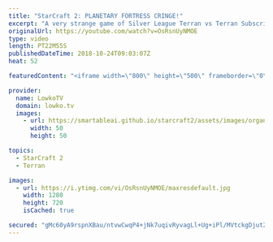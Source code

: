 ```yaml
---
title: "StarCraft 2: PLANETARY FORTRESS CRINGE!"
excerpt: "A very strange game of Silver League Terran vs Terran Subscribe for more videos: http://lowko.tv/youtube The Spine Crawler contain: https://goo.gl/PBczwg  If you have an awesome replay of StarCraft 2 that you think is worth casting, you can send it to replays@lowko.tv.  Support me on Patreon: http://www.patreon.com/lowkotv"
originalUrl: https://youtube.com/watch?v=OsRsnUyNMOE
type: video
length: PT22M55S
publishedDateTime: 2018-10-24T09:03:07Z
heat: 52

featuredContent: "<iframe width=\"800\" height=\"500\" frameborder=\"0\" src=\"https://www.youtube.com/embed/OsRsnUyNMOE\" allow=\"accelerometer; autoplay; encrypted-media; gyroscope; picture-in-picture\" allowfullscreen></iframe>"

provider:
  name: LowkoTV
  domain: lowko.tv
  images:
    - url: https://smartableai.github.io/starcraft2/assets/images/organizations/lowko.tv-50x50.jpg
      width: 50
      height: 50

topics:
  - StarCraft 2
  - Terran

images:
  - url: https://i.ytimg.com/vi/OsRsnUyNMOE/maxresdefault.jpg
    width: 1280
    height: 720
    isCached: true

secured: "gMc60yA9rspnXBau/ntvwCwqP4+jNk7uqivRyvagLl+Ug+iPl/MVtckgDjut2SjT/h/+4XjAFqkfATEJ1Usu1ez0fGBgLcvvh50t6tTk7zI9qMNZZMqVEe73nmYi39Og+I8Ird8FMDh0aVdRSOgSTqt0pULfpf+G3XKca241xNfXXpZXc2riSieiGTSL+4SZ0LswkHu8Qwt2gTZy4fb+W4GKsc+m1s7jOFqgEIlOcHucuNB32dgDjT+HjJ/br8r/70wJlOX6rpqn3Ln5wSnn4weF+OfzcpD47vHGcn3B02Bype+S5nmsq+/V9hhKLuaMYQdbtLMxRSTZda6G0sJeST4Jsn77CkewFUh4hiWAFVG93jTKGCzi8OzkM8sjNIbXfVevFZGpwXD32uIIOXkX8FVtuZwruV27k47OgUv/MI8=;9yaN9sf7mFDmzvgjOJs0SQ=="
---
```


